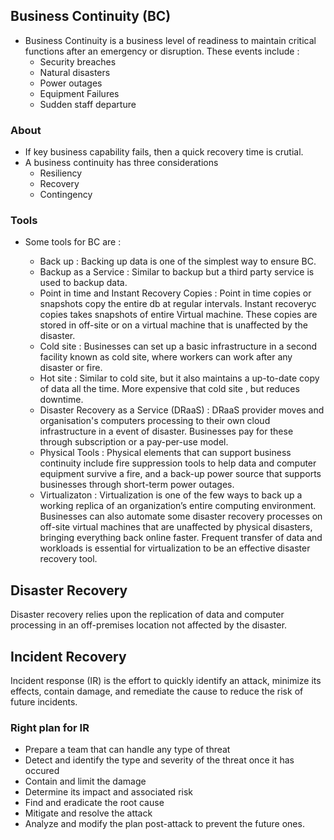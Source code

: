 ## Business Continuity (BC)

- Business Continuity is a business level of readiness to maintain critical functions after an emergency or disruption. These events include :
    - Security breaches
    - Natural disasters
    - Power outages
    - Equipment Failures
    - Sudden staff departure

### About

- If key business capability fails, then a quick recovery time is crutial.
- A business continuity has three considerations
    - Resiliency
    - Recovery
    - Contingency

### Tools

- Some tools for BC are :

    - Back up : Backing up data is one of the simplest way to ensure BC.
    - Backup as a Service : Similar to backup but a third party service is used to backup data.
    - Point in time and Instant Recovery Copies : Point in time copies or snapshots copy the entire db at regular intervals. Instant recoveryc copies takes snapshots of entire Virtual machine. These copies are stored in off-site or on a virtual machine that is unaffected by the disaster.
    - Cold site : Businesses can set up a basic infrastructure in a second facility known as cold site, where workers can work after any disaster or fire. 
    - Hot site : Similar to cold site, but it also maintains a up-to-date copy of data all the time. More expensive that cold site , but reduces downtime.
    - Disaster Recovery as a Service (DRaaS) : DRaaS provider moves and organisation's computers processing to their own cloud infrastructure in a event of disaster. Businesses pay for these through subscription or a pay-per-use model.
    - Physical Tools :  Physical elements that can support business continuity include fire suppression tools to help data and computer equipment survive a fire, and a back-up power source that supports businesses through short-term power outages.
    - Virtualizaton : Virtualization is one of the few ways to back up a working replica of an organization’s entire computing environment. Businesses can also automate some disaster recovery processes on off-site virtual machines that are unaffected by physical disasters, bringing everything back online faster. Frequent transfer of data and workloads is essential for virtualization to be an effective disaster recovery tool.


## Disaster Recovery

Disaster recovery relies upon the replication of data and computer processing in an off-premises location not affected by the disaster.

## Incident Recovery

Incident response (IR) is the effort to quickly identify an attack, minimize its effects, contain damage, and remediate the cause to reduce the risk of future incidents.

### Right plan for IR

- Prepare a team that can handle any type of threat
- Detect and identify the type and severity of the threat once it has occured
- Contain and limit the damage
- Determine its impact and associated risk
- Find and eradicate the root cause
- Mitigate and resolve the attack
- Analyze and modify the plan post-attack to prevent the future ones.

